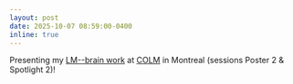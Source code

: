 ```yaml
---
layout: post
date: 2025-10-07 08:59:00-0400
inline: true
---
```


Presenting my [LM--brain work](https://arxiv.org/abs/2508.11536) at [COLM](https://colmweb.org/) in Montreal (sessions Poster 2 & Spotlight 2)!